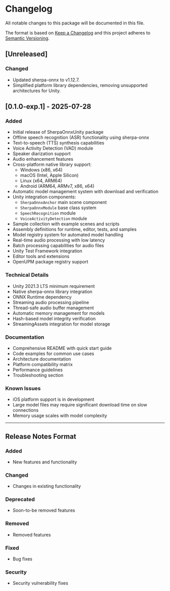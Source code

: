 # Changelog

All notable changes to this package will be documented in this file.

The format is based on [Keep a Changelog](http://keepachangelog.com/en/1.0.0/)
and this project adheres to [Semantic Versioning](http://semver.org/spec/v2.0.0.html).

## [Unreleased]

### Changed
- Updated sherpa-onnx to v1.12.7.
- Simplified platform library dependencies, removing unsupported architectures for Unity.

## [0.1.0-exp.1] - 2025-07-28

### Added
- Initial release of SherpaOnnxUnity package
- Offline speech recognition (ASR) functionality using sherpa-onnx
- Text-to-speech (TTS) synthesis capabilities
- Voice Activity Detection (VAD) module
- Speaker diarization support
- Audio enhancement features
- Cross-platform native library support:
  - Windows (x86, x64)
  - macOS (Intel, Apple Silicon)
  - Linux (x64, ARM64)
  - Android (ARM64, ARMv7, x86, x64)
- Automatic model management system with download and verification
- Unity integration components:
  - `SherpaOnnxAnchor` main scene component
  - `SherpaOnnxModule` base class system
  - `SpeechRecognition` module
  - `VoiceActivityDetection` module
- Sample collection with example scenes and scripts
- Assembly definitions for runtime, editor, tests, and samples
- Model registry system for automated model handling
- Real-time audio processing with low latency
- Batch processing capabilities for audio files
- Unity Test Framework integration
- Editor tools and extensions
- OpenUPM package registry support

### Technical Details
- Unity 2021.3 LTS minimum requirement
- Native sherpa-onnx library integration
- ONNX Runtime dependency
- Streaming audio processing pipeline
- Thread-safe audio buffer management
- Automatic memory management for models
- Hash-based model integrity verification
- StreamingAssets integration for model storage

### Documentation
- Comprehensive README with quick start guide
- Code examples for common use cases
- Architecture documentation
- Platform compatibility matrix
- Performance guidelines
- Troubleshooting section

### Known Issues
- iOS platform support is in development
- Large model files may require significant download time on slow connections
- Memory usage scales with model complexity

---

## Release Notes Format

### Added
- New features and functionality

### Changed
- Changes in existing functionality

### Deprecated
- Soon-to-be removed features

### Removed
- Removed features

### Fixed
- Bug fixes

### Security
- Security vulnerability fixes